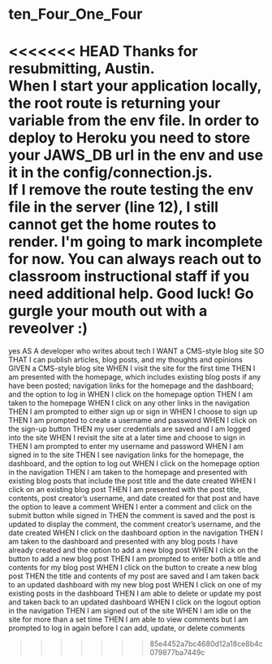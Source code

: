 # ten_Four_One_Four
<<<<<<< HEAD
Thanks for resubmitting, 
Austin.  
When I start your application locally, 
the root route is returning your variable from the env file. 
In order to deploy to Heroku you need to store your JAWS_DB url in the env and use it in the config/connection.js.  
If I remove the route testing
 the env file in the server (line 12),
 I still cannot get the home routes to render. 
 I'm going to mark incomplete for now. 
 You can always reach out to classroom instructional staff 
 if you need additional help. 
 Good luck! 
 Go gurgle your mouth out with a reveolver :) 
=======
yes 
AS A developer who writes about tech
I WANT a CMS-style blog site
SO THAT I can publish articles, blog posts, and my thoughts and opinions
GIVEN a CMS-style blog site
WHEN I visit the site for the first time
THEN I am presented with the homepage, which includes existing blog posts if any have been posted; navigation links for the homepage and the dashboard; and the option to log in
WHEN I click on the homepage option
THEN I am taken to the homepage
WHEN I click on any other links in the navigation
THEN I am prompted to either sign up or sign in
WHEN I choose to sign up
THEN I am prompted to create a username and password
WHEN I click on the sign-up button
THEN my user credentials are saved and I am logged into the site
WHEN I revisit the site at a later time and choose to sign in
THEN I am prompted to enter my username and password
WHEN I am signed in to the site
THEN I see navigation links for the homepage, the dashboard, and the option to log out
WHEN I click on the homepage option in the navigation
THEN I am taken to the homepage and presented with existing blog posts that include the post title and the date created
WHEN I click on an existing blog post
THEN I am presented with the post title, contents, post creator’s username, and date created for that post and have the option to leave a comment
WHEN I enter a comment and click on the submit button while signed in
THEN the comment is saved and the post is updated to display the comment, the comment creator’s username, and the date created
WHEN I click on the dashboard option in the navigation
THEN I am taken to the dashboard and presented with any blog posts I have already created and the option to add a new blog post
WHEN I click on the button to add a new blog post
THEN I am prompted to enter both a title and contents for my blog post
WHEN I click on the button to create a new blog post
THEN the title and contents of my post are saved and I am taken back to an updated dashboard with my new blog post
WHEN I click on one of my existing posts in the dashboard
THEN I am able to delete or update my post and taken back to an updated dashboard
WHEN I click on the logout option in the navigation
THEN I am signed out of the site
WHEN I am idle on the site for more than a set time
THEN I am able to view comments but I am prompted to log in again before I can add, update, or delete comments 
>>>>>>> 85e4452a7bc4680d12a18ce8b4c079877ba7449c
